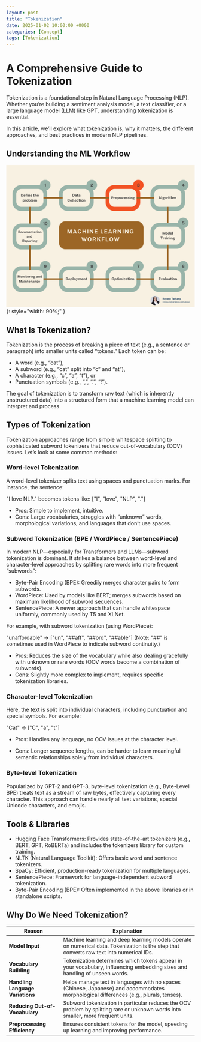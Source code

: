 ```yaml
---
layout: post
title: "Tokenization"
date: 2025-01-02 10:00:00 +0000
categories: [Concept]
tags: [Tokenization]
---
```


# A Comprehensive Guide to Tokenization
Tokenization is a foundational step in Natural Language Processing (NLP). Whether you’re building a sentiment analysis model, a text classifier, or a large language model (LLM) like GPT, understanding tokenization is essential. 

In this article, we’ll explore what tokenization is, why it matters, the different approaches, and best practices in modern NLP pipelines.


## Understanding the ML Workflow
![AI_Agents](/articles_img/Tokenization/ML_Flow.png){: style="width: 90%;" }

## What Is Tokenization?
Tokenization is the process of breaking a piece of text (e.g., a sentence or paragraph) into smaller units called “tokens.” Each token can be:

- A word (e.g., “cat”),
- A subword (e.g., “cat” split into “c” and “at”),
- A character (e.g., “c”, “a”, “t”), or
- Punctuation symbols (e.g., “,”, “.”, “!”).

The goal of tokenization is to transform raw text (which is inherently unstructured data) into a structured form that a machine learning model can interpret and process.

## Types of Tokenization
Tokenization approaches range from simple whitespace splitting to sophisticated subword tokenizers that reduce out-of-vocabulary (OOV) issues. Let’s look at some common methods:

### Word-level Tokenization
A word-level tokenizer splits text using spaces and punctuation marks. For instance, the sentence:

"I love NLP." becomes tokens like: ["I", "love", "NLP", "."]

- Pros: Simple to implement, intuitive.
- Cons: Large vocabularies, struggles with “unknown” words, morphological variations, and languages that don’t use spaces.

### Subword Tokenization (BPE / WordPiece / SentencePiece)

In modern NLP—especially for Transformers and LLMs—subword tokenization is dominant. It strikes a balance between word-level and character-level approaches by splitting rare words into more frequent “subwords”:

- Byte-Pair Encoding (BPE): Greedily merges character pairs to form subwords.
- WordPiece: Used by models like BERT; merges subwords based on maximum likelihood of subword sequences.
- SentencePiece: A newer approach that can handle whitespace uniformly, commonly used by T5 and XLNet.

For example, with subword tokenization (using WordPiece):

"unaffordable"  → ["un", "##aff", "##ord", "##able"]
(Note: "##" is sometimes used in WordPiece to indicate subword continuity.)

- Pros: Reduces the size of the vocabulary while also dealing gracefully with unknown or rare words (OOV words become a combination of subwords).
- Cons: Slightly more complex to implement, requires specific tokenization libraries.

### Character-level Tokenization
Here, the text is split into individual characters, including punctuation and special symbols. For example:

"Cat" → ["C", "a", "t"]

- Pros: Handles any language, no OOV issues at the character level.

- Cons: Longer sequence lengths, can be harder to learn meaningful semantic relationships solely from individual characters.

### Byte-level Tokenization
Popularized by GPT-2 and GPT-3, byte-level tokenization (e.g., Byte-Level BPE) treats text as a stream of raw bytes, effectively capturing every character. This approach can handle nearly all text variations, special Unicode characters, and emojis.

## Tools & Libraries
- Hugging Face Transformers: Provides state-of-the-art tokenizers (e.g., BERT, GPT, RoBERTa) and includes the tokenizers library for custom training.
- NLTK (Natural Language Toolkit): Offers basic word and sentence tokenizers.
- SpaCy: Efficient, production-ready tokenization for multiple languages.
- SentencePiece: Framework for language-independent subword tokenization.
- Byte-Pair Encoding (BPE): Often implemented in the above libraries or in standalone scripts.

## Why Do We Need Tokenization?

| Reason                             | Explanation                                                                                                                             |
|------------------------------------|-----------------------------------------------------------------------------------------------------------------------------------------|
| **Model Input**                    | Machine learning and deep learning models operate on numerical data. Tokenization is the step that converts raw text into numerical IDs. |
| **Vocabulary Building**            | Tokenization determines which tokens appear in your vocabulary, influencing embedding sizes and handling of unseen words.               |
| **Handling Language Variations**   | Helps manage text in languages with no spaces (Chinese, Japanese) and accommodates morphological differences (e.g., plurals, tenses).   |
| **Reducing Out-of-Vocabulary**     | Subword tokenization in particular reduces the OOV problem by splitting rare or unknown words into smaller, more frequent units.         |
| **Preprocessing Efficiency**       | Ensures consistent tokens for the model, speeding up learning and improving performance.                                                |


